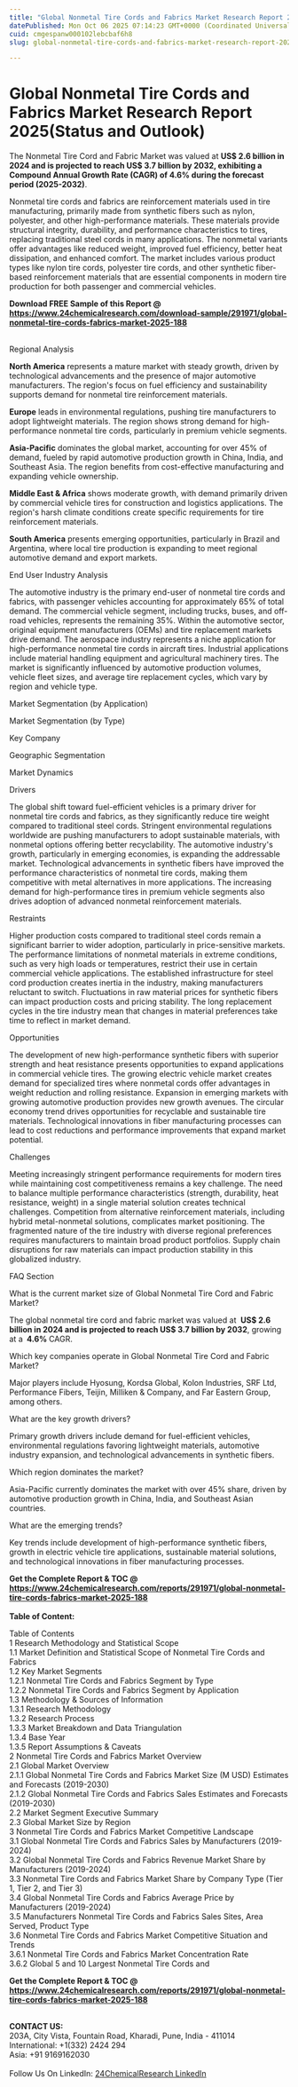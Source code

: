 ```yaml
---
title: "Global Nonmetal Tire Cords and Fabrics Market Research Report 2025(Status and Outlook)"
datePublished: Mon Oct 06 2025 07:14:23 GMT+0000 (Coordinated Universal Time)
cuid: cmgespanw000102lebcbaf6h8
slug: global-nonmetal-tire-cords-and-fabrics-market-research-report-2025status-and-outlook-1

---
```


# Global Nonmetal Tire Cords and Fabrics Market Research Report 2025(Status and Outlook)

<p>The Nonmetal Tire Cord and Fabric Market was valued at <strong>US$ 2.6 billion in 2024 and is projected to reach US$ 3.7 billion by 2032, exhibiting a Compound Annual Growth Rate (CAGR) of 4.6% during the forecast period (2025-2032)</strong>.</p><p>
</p><p>Nonmetal tire cords and fabrics are reinforcement materials used in tire manufacturing, primarily made from synthetic fibers such as nylon, polyester, and other high-performance materials. These materials provide structural integrity, durability, and performance characteristics to tires, replacing traditional steel cords in many applications. The nonmetal variants offer advantages like reduced weight, improved fuel efficiency, better heat dissipation, and enhanced comfort. The market includes various product types like nylon tire cords, polyester tire cords, and other synthetic fiber-based reinforcement materials that are essential components in modern tire production for both passenger and commercial vehicles.</p><div><b>Download FREE Sample of this Report @ 
            <a href="https://www.24chemicalresearch.com/download-sample/291971/global-nonmetal-tire-cords-fabrics-market-2025-188">
            https://www.24chemicalresearch.com/download-sample/291971/global-nonmetal-tire-cords-fabrics-market-2025-188</a></b></div><br><p>
Regional Analysis</p><p>
</p><p><strong>North America</strong> represents a mature market with steady growth, driven by technological advancements and the presence of major automotive manufacturers. The region's focus on fuel efficiency and sustainability supports demand for nonmetal tire reinforcement materials.</p><p>
</p><p><strong>Europe</strong> leads in environmental regulations, pushing tire manufacturers to adopt lightweight materials. The region shows strong demand for high-performance nonmetal tire cords, particularly in premium vehicle segments.</p><p>
</p><p><strong>Asia-Pacific</strong> dominates the global market, accounting for over 45% of demand, fueled by rapid automotive production growth in China, India, and Southeast Asia. The region benefits from cost-effective manufacturing and expanding vehicle ownership.</p><p>
</p><p><strong>Middle East &amp; Africa</strong> shows moderate growth, with demand primarily driven by commercial vehicle tires for construction and logistics applications. The region's harsh climate conditions create specific requirements for tire reinforcement materials.</p><p>
</p><p><strong>South America</strong> presents emerging opportunities, particularly in Brazil and Argentina, where local tire production is expanding to meet regional automotive demand and export markets.</p><p>
End User Industry Analysis</p><p>
</p><p>The automotive industry is the primary end-user of nonmetal tire cords and fabrics, with passenger vehicles accounting for approximately 65% of total demand. The commercial vehicle segment, including trucks, buses, and off-road vehicles, represents the remaining 35%. Within the automotive sector, original equipment manufacturers (OEMs) and tire replacement markets drive demand. The aerospace industry represents a niche application for high-performance nonmetal tire cords in aircraft tires. Industrial applications include material handling equipment and agricultural machinery tires. The market is significantly influenced by automotive production volumes, vehicle fleet sizes, and average tire replacement cycles, which vary by region and vehicle type.</p><p>
Market Segmentation (by Application)</p><p>
</p><p>
Market Segmentation (by Type)</p><p>
</p><p>
Key Company</p><p>
</p><p>
Geographic Segmentation</p><p>
</p><p>
Market Dynamics</p><p>
Drivers</p><p>
</p><p>The global shift toward fuel-efficient vehicles is a primary driver for nonmetal tire cords and fabrics, as they significantly reduce tire weight compared to traditional steel cords. Stringent environmental regulations worldwide are pushing manufacturers to adopt sustainable materials, with nonmetal options offering better recyclability. The automotive industry's growth, particularly in emerging economies, is expanding the addressable market. Technological advancements in synthetic fibers have improved the performance characteristics of nonmetal tire cords, making them competitive with metal alternatives in more applications. The increasing demand for high-performance tires in premium vehicle segments also drives adoption of advanced nonmetal reinforcement materials.</p><p>
Restraints</p><p>
</p><p>Higher production costs compared to traditional steel cords remain a significant barrier to wider adoption, particularly in price-sensitive markets. The performance limitations of nonmetal materials in extreme conditions, such as very high loads or temperatures, restrict their use in certain commercial vehicle applications. The established infrastructure for steel cord production creates inertia in the industry, making manufacturers reluctant to switch. Fluctuations in raw material prices for synthetic fibers can impact production costs and pricing stability. The long replacement cycles in the tire industry mean that changes in material preferences take time to reflect in market demand.</p><p>
Opportunities</p><p>
</p><p>The development of new high-performance synthetic fibers with superior strength and heat resistance presents opportunities to expand applications in commercial vehicle tires. The growing electric vehicle market creates demand for specialized tires where nonmetal cords offer advantages in weight reduction and rolling resistance. Expansion in emerging markets with growing automotive production provides new growth avenues. The circular economy trend drives opportunities for recyclable and sustainable tire materials. Technological innovations in fiber manufacturing processes can lead to cost reductions and performance improvements that expand market potential.</p><p>
Challenges</p><p>
</p><p>Meeting increasingly stringent performance requirements for modern tires while maintaining cost competitiveness remains a key challenge. The need to balance multiple performance characteristics (strength, durability, heat resistance, weight) in a single material solution creates technical challenges. Competition from alternative reinforcement materials, including hybrid metal-nonmetal solutions, complicates market positioning. The fragmented nature of the tire industry with diverse regional preferences requires manufacturers to maintain broad product portfolios. Supply chain disruptions for raw materials can impact production stability in this globalized industry.</p><p>
FAQ Section</p><p>
What is the current market size of Global Nonmetal Tire Cord and Fabric Market?</p><p>
</p><p>The global nonmetal tire cord and fabric market was valued at  <strong>US$ 2.6 billion in 2024 and is projected to reach US$ 3.7 billion by 2032</strong>, growing at a <strong> 4.6% </strong>CAGR.</p><p>
Which key companies operate in Global Nonmetal Tire Cord and Fabric Market?</p><p>
</p><p>Major players include Hyosung, Kordsa Global, Kolon Industries, SRF Ltd, Performance Fibers, Teijin, Milliken &amp; Company, and Far Eastern Group, among others.</p><p>
What are the key growth drivers?</p><p>
</p><p>Primary growth drivers include demand for fuel-efficient vehicles, environmental regulations favoring lightweight materials, automotive industry expansion, and technological advancements in synthetic fibers.</p><p>
Which region dominates the market?</p><p>
</p><p>Asia-Pacific currently dominates the market with over 45% share, driven by automotive production growth in China, India, and Southeast Asian countries.</p><p>
What are the emerging trends?</p><p>
</p><p>Key trends include development of high-performance synthetic fibers, growth in electric vehicle tire applications, sustainable material solutions, and technological innovations in fiber manufacturing processes.</p>

<div><b>Get the Complete Report & TOC @ 
            <a href="https://www.24chemicalresearch.com/reports/291971/global-nonmetal-tire-cords-fabrics-market-2025-188">
            https://www.24chemicalresearch.com/reports/291971/global-nonmetal-tire-cords-fabrics-market-2025-188</a></b></div><br>
            <b>Table of Content:</b><p>Table of Contents<br />
1 Research Methodology and Statistical Scope<br />
1.1 Market Definition and Statistical Scope of Nonmetal Tire Cords and Fabrics<br />
1.2 Key Market Segments<br />
1.2.1 Nonmetal Tire Cords and Fabrics Segment by Type<br />
1.2.2 Nonmetal Tire Cords and Fabrics Segment by Application<br />
1.3 Methodology & Sources of Information<br />
1.3.1 Research Methodology<br />
1.3.2 Research Process<br />
1.3.3 Market Breakdown and Data Triangulation<br />
1.3.4 Base Year<br />
1.3.5 Report Assumptions & Caveats<br />
2 Nonmetal Tire Cords and Fabrics Market Overview<br />
2.1 Global Market Overview<br />
2.1.1 Global Nonmetal Tire Cords and Fabrics Market Size (M USD) Estimates and Forecasts (2019-2030)<br />
2.1.2 Global Nonmetal Tire Cords and Fabrics Sales Estimates and Forecasts (2019-2030)<br />
2.2 Market Segment Executive Summary<br />
2.3 Global Market Size by Region<br />
3 Nonmetal Tire Cords and Fabrics Market Competitive Landscape<br />
3.1 Global Nonmetal Tire Cords and Fabrics Sales by Manufacturers (2019-2024)<br />
3.2 Global Nonmetal Tire Cords and Fabrics Revenue Market Share by Manufacturers (2019-2024)<br />
3.3 Nonmetal Tire Cords and Fabrics Market Share by Company Type (Tier 1, Tier 2, and Tier 3)<br />
3.4 Global Nonmetal Tire Cords and Fabrics Average Price by Manufacturers (2019-2024)<br />
3.5 Manufacturers Nonmetal Tire Cords and Fabrics Sales Sites, Area Served, Product Type<br />
3.6 Nonmetal Tire Cords and Fabrics Market Competitive Situation and Trends<br />
3.6.1 Nonmetal Tire Cords and Fabrics Market Concentration Rate<br />
3.6.2 Global 5 and 10 Largest Nonmetal Tire Cords and</p>

<div><b>Get the Complete Report & TOC @ 
            <a href="https://www.24chemicalresearch.com/reports/291971/global-nonmetal-tire-cords-fabrics-market-2025-188">
            https://www.24chemicalresearch.com/reports/291971/global-nonmetal-tire-cords-fabrics-market-2025-188</a></b></div><br>

<b>CONTACT US:</b><br>
            203A, City Vista, Fountain Road, Kharadi, Pune, India - 411014<br>
            International: +1(332) 2424 294<br>
            Asia: +91 9169162030 <br><br>
            Follow Us On LinkedIn: <a href="https://www.linkedin.com/company/24chemicalresearch/">24ChemicalResearch LinkedIn</a>